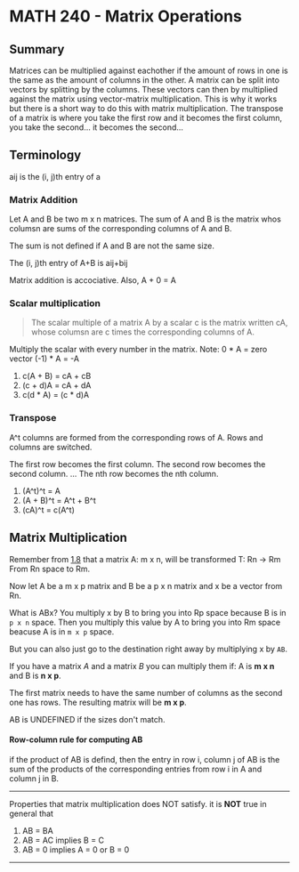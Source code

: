 # MATH 240 - Matrix Operations

## Summary
Matrices can be multiplied against eachother if the amount of rows in one is the same as the amount of columns in the other. A matrix can be split into vectors by splitting by the columns. These vectors can then by multiplied against the matrix using vector-matrix multiplication. This is why it works but there is a short way to do this with matrix multiplication. The transpose of a matrix is where you take the first row and it becomes the first column, you take the second... it becomes the second...

## Terminology
aij is the (i, j)th entry of a

### Matrix Addition
Let A and B be two m x n matrices.
The sum of A and B is the matrix whos columsn are sums of the corresponding columns of A and B.

The sum is not defined if A and B are not the same size.

The (i, j)th entry of A+B is aij+bij

Matrix addition is accociative.
Also, A + 0 = A

### Scalar multiplication

> The scalar multiple of a matrix A by a scalar c is the matrix
written cA, whose columsn are c times the corresponding columns of A.

Multiply the scalar with every number in the matrix.
Note:
0 * A = zero vector
(-1) * A = -A

1. c(A + B) = cA + cB
2. (c + d)A = cA + dA
3. c(d * A) = (c * d)A

### Transpose
A^t columns are formed from the corresponding rows of A.
Rows and columns are switched.

The first row becomes the first column.
The second row becomes the second column.
...
The nth row becomes the nth column.

1. (A^t)^t = A
2. (A + B)^t = A^t + B^t
3. (cA)^t = c(A^t)

## Matrix Multiplication

Remember from [1.8](https://notes.alexblackwell.ca/subjects/math240/math240PDF/ch1:sec1-8.pdf) that a matrix A: m x n, will be transformed T: Rn -> Rm
From Rn space to Rm.

Now let
A be a m x p matrix and
B be a p x n matrix and
x be a vector from Rn.

What is ABx?
You multiply x by B to bring you into Rp space because B is in `p x n` space.
Then you multiply this value by A to bring you into Rm space beacuse A is in `m x p` space.

But you can also just go to the destination right away by multiplying x by `AB`.

If you have a matrix *A* and a matrix *B* you can multiply them if:
A is **m x n** and B is **n x p**.

The first matrix needs to have the same number of columns as the second one has rows.
The resulting matrix will be **m x p**.

AB is UNDEFINED if the sizes don't match.

#### Row-column rule for computing AB

if the product of AB is defind, then the entry in row i, column j of AB is the sum of the products of the corresponding entries from row i in A and column j in B.

---
Properties that matrix multiplication does NOT satisfy.
it is **NOT** true in general that
1. AB = BA
2. AB = AC implies B = C
3. AB = 0 implies A = 0 or B = 0
---
